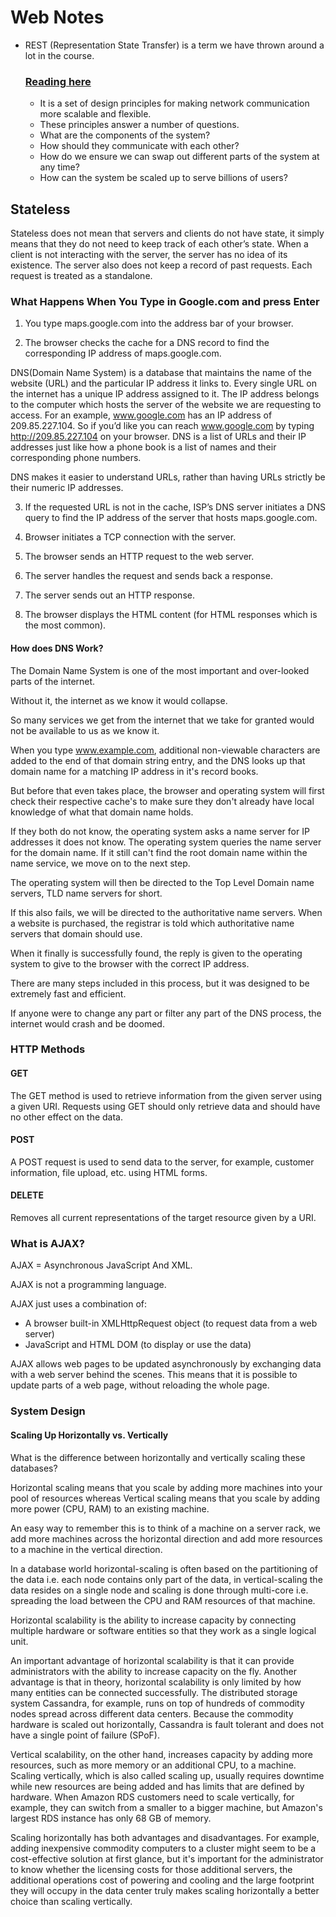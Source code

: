 # Web Notes

* REST (Representation State Transfer) is a term we have thrown around a lot in the course.
  ### [Reading here](https://codewords.recurse.com/issues/five/what-restful-actually-means)

  * It is a set of design principles for making network communication more scalable and flexible.
  * These principles answer a number of questions.
  * What are the components of the system?
  * How should they communicate with each other?
  * How do we ensure we can swap out different parts of the system at any time?
  * How can the system be scaled up to serve billions of users?

## Stateless

Stateless does not mean that servers and clients do not have state, it simply means that they do not need to keep track of each other’s state. When a client is not interacting with the server, the server has no idea of its existence. The server also does not keep a record of past requests. Each request is treated as a standalone.

### What Happens When You Type in Google.com and press Enter

1. You type maps.google.com into the address bar of your browser.

2. The browser checks the cache for a DNS record to find the corresponding IP address of maps.google.com.

DNS(Domain Name System) is a database that maintains the name of the website (URL) and the particular IP address it links to. Every single URL on the internet has a unique IP address assigned to it. The IP address belongs to the computer which hosts the server of the website we are requesting to access. For an example, www.google.com has an IP address of 209.85.227.104. So if you’d like you can reach www.google.com by typing http://209.85.227.104 on your browser. DNS is a list of URLs and their IP addresses just like how a phone book is a list of names and their corresponding phone numbers.

DNS makes it easier to understand URLs, rather than having URLs strictly be their numeric IP addresses.

3. If the requested URL is not in the cache, ISP’s DNS server initiates a DNS query to find the IP address of the server that hosts maps.google.com.

4. Browser initiates a TCP connection with the server.

5. The browser sends an HTTP request to the web server.

6. The server handles the request and sends back a response.

7. The server sends out an HTTP response.

8. The browser displays the HTML content (for HTML responses which is the most common).

#### How does DNS Work?

The Domain Name System is one of the most important and over-looked parts of the internet.

Without it, the internet as we know it would collapse.

So many services we get from the internet that we take for granted would not be available to us as we know it.

When you type www.example.com, additional non-viewable characters are added to the end of that domain string entry, and the DNS looks up that domain name for a matching IP address in it's record books.

But before that even takes place, the browser and operating system will first check their respective cache's to make sure they don't already have local knowledge of what that domain name holds.

If they both do not know, the operating system asks a name server for IP addresses it does not know. The operating system queries the name server for the domain name. If it still can't find the root domain name within the name service, we move on to the next step.

The operating system will then be directed to the Top Level Domain name servers, TLD name servers for short.

If this also fails, we will be directed to the authoritative name servers. When a website is purchased, the registrar is told which authoritative name servers that domain should use.

When it finally is successfully found, the reply is given to the operating system to give to the browser with the correct IP address.

There are many steps included in this process, but it was designed to be extremely fast and efficient.

If anyone were to change any part or filter any part of the DNS process, the internet would crash and be doomed.

### HTTP Methods

#### GET

The GET method is used to retrieve information from the given server using a given URI. Requests using GET should only retrieve data and should have no other effect on the data.

#### POST

A POST request is used to send data to the server, for example, customer information, file upload, etc. using HTML forms.

#### DELETE

Removes all current representations of the target resource given by a URI.


### What is AJAX?

AJAX = Asynchronous JavaScript And XML.

AJAX is not a programming language.

AJAX just uses a combination of:

  * A browser built-in XMLHttpRequest object (to request data from a web server)
  * JavaScript and HTML DOM (to display or use the data)

AJAX allows web pages to be updated asynchronously by exchanging data with a web server behind the scenes. This means that it is possible to update parts of a web page, without reloading the whole page.

### System Design

#### Scaling Up Horizontally vs. Vertically

What is the difference between horizontally and vertically scaling these databases?

Horizontal scaling means that you scale by adding more machines into your pool of resources whereas Vertical scaling means that you scale by adding more power (CPU, RAM) to an existing machine.

An easy way to remember this is to think of a machine on a server rack, we add more machines across the horizontal direction and add more resources to a machine in the vertical direction.

In a database world horizontal-scaling is often based on the partitioning of the data i.e. each node contains only part of the data, in vertical-scaling the data resides on a single node and scaling is done through multi-core i.e. spreading the load between the CPU and RAM resources of that machine.

Horizontal scalability is the ability to increase capacity by connecting multiple hardware or software entities so that they work as a single logical unit.

An important advantage of horizontal scalability is that it can provide administrators with the ability to increase capacity on the fly. Another advantage is that in theory, horizontal scalability is only limited by how many entities can be connected successfully. The distributed storage system Cassandra, for example, runs on top of hundreds of commodity nodes spread across different data centers. Because the commodity hardware is scaled out horizontally, Cassandra is fault tolerant and does not have a single point of failure (SPoF).

Vertical scalability, on the other hand, increases capacity by adding more resources, such as more memory or an additional CPU, to a machine. Scaling vertically, which is also called scaling up, usually requires downtime while new resources are being added and has limits that are defined by hardware. When Amazon RDS customers need to scale vertically, for example, they can switch from a smaller to a bigger machine, but Amazon's largest RDS instance has only 68 GB of memory.

Scaling horizontally has both advantages and disadvantages. For example, adding inexpensive commodity computers to a cluster might seem to be a cost-effective solution at first glance, but it's important for the administrator to know whether the licensing costs for those additional servers, the additional operations cost of powering and cooling and the large footprint they will occupy in the data center truly makes scaling horizontally a better choice than scaling vertically.
